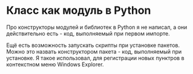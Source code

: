 # Класс как модуль в Python

Про конструкторы модулей и библиотек в Python я не написал,
а они действительно есть - код, выполняемый при первом импорте.

Ещё есть возможность запускать скрипты при установке пакетов.
Можно это назвать конструктором пакета - код, выполняемый при установке.
Я такое использовал, для регистрации новых пунктров в контекстном меню
Windows Explorer.
